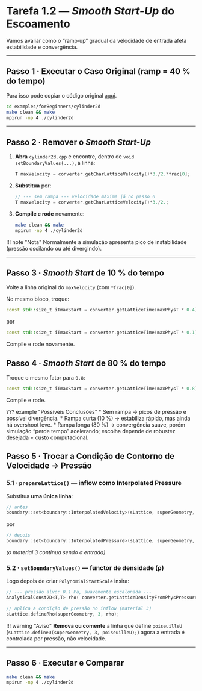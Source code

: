 
# Tarefa 1.2 — *Smooth Start-Up* do Escoamento

Vamos avaliar como o “ramp‐up” gradual da velocidade de entrada afeta
estabilidade e convergência.

---

## Passo 1 · Executar o Caso Original (ramp = 40 % do tempo)

Para isso pode copiar o código original [aqui](original.md).
```bash
cd examples/forBeginners/cylinder2d
make clean && make
mpirun -np 4 ./cylinder2d
```

---

## Passo 2 · **Remover** o *Smooth Start-Up*

1. **Abra** `cylinder2d.cpp` e encontre, dentro de
   `void setBoundaryValues(...)`, a linha:

   ```cpp
   T maxVelocity = converter.getCharLatticeVelocity()*3./2.*frac[0];
   ```

2. **Substitua** por:

   ```cpp
   // --- sem rampa --- velocidade máxima já no passo 0
   T maxVelocity = converter.getCharLatticeVelocity()*3./2.;
   ```

3. **Compile e rode** novamente:

   ```bash
   make clean && make
   mpirun -np 4 ./cylinder2d
   ```

!!! note "Nota"
    Normalmente a simulação apresenta pico de instabilidade (pressão oscilando ou até divergindo).

---

## Passo 3 · *Smooth Start* de **10 %** do tempo

 Volte a linha original do `maxVelocity` (com `*frac[0]`).

 No mesmo bloco, troque:

   ```cpp
   const std::size_t iTmaxStart = converter.getLatticeTime(maxPhysT * 0.4);
   ```

   por

   ```cpp
   const std::size_t iTmaxStart = converter.getLatticeTime(maxPhysT * 0.1);
   ```

 Compile e rode novamente.


## Passo 4 · *Smooth Start* de **80 %** do tempo

Troque o mesmo fator para `0.8`:

```cpp
const std::size_t iTmaxStart = converter.getLatticeTime(maxPhysT * 0.8);
```

Compile e rode.


??? example "Possíveis Conclusões"
    * Sem rampa → picos de pressão e possível divergência.
    * Rampa curta (10 %) → estabiliza rápido, mas ainda há overshoot leve.
    * Rampa longa (80 %) → convergência suave, porém simulação “perde tempo”
    acelerando; escolha depende de robustez desejada × custo computacional.


## Passo 5 · Trocar a Condição de Contorno de **Velocidade** → **Pressão**

### 5.1 · `prepareLattice()` — inflow como Interpolated Pressure

Substitua **uma única linha**:

```cpp
// antes
boundary::set<boundary::InterpolatedVelocity>(sLattice, superGeometry, 3);
```
por
```cpp
// depois
boundary::set<boundary::InterpolatedPressure>(sLattice, superGeometry, 3);
```

*(o material 3 continua sendo a entrada)*

### 5.2 · `setBoundaryValues()` — functor de densidade (ρ)

Logo depois de criar `PolynomialStartScale` insira:

```cpp
// --- pressão alvo: 0.1 Pa, suavemente escalonada ---
AnalyticalConst2D<T,T> rho( converter.getLatticeDensityFromPhysPressure(0.1 * frac[0]) );

// aplica a condição de pressão no inflow (material 3)
sLattice.defineRho(superGeometry, 3, rho);
```
!!! warning "Aviso"
    **Remova ou comente** a linha que define `poiseuilleU`
    (`sLattice.defineU(superGeometry, 3, poiseuilleU);`)
    agora a entrada é controlada por pressão, não velocidade.

---

## Passo 6 · Executar e Comparar

```bash
make clean && make
mpirun -np 4 ./cylinder2d
```

